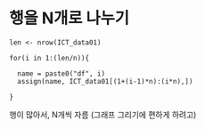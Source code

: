 <H1> 행을 N개로 나누기 </H1>


``` n <- 1000000
len <- nrow(ICT_data01)

for(i in 1:(len/n)){
  
  name = paste0("df", i)
  assign(name, ICT_data01[(1+(i-1)*n):(i*n),])
  
}
```

행이 많아서, N개씩 자름
(그래프 그리기에 편하게 하려고)

